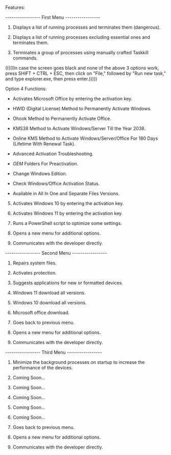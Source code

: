 Features:

----------------- First Menu -----------------

1. Displays a list of running processes and terminates them (dangerous).

2. Displays a list of running processes excluding essential ones and terminates them.

3. Terminates a group of processes using manually crafted Taskkill commands.

(((((In case the screen goes black and none of the above 3 options work, press SHIFT + CTRL + ESC, then click on "File," followed by "Run new task," and type explorer.exe, then press enter.)))))

Option 4
Functions: 

- Activates Microsoft Office by entering the activation key.

- HWID (Digital License) Method to Permanently Activate Windows.

- Ohook Method to Permanently Activate Office.

- KMS38 Method to Activate Windows/Server Till the Year 2038.

- Online KMS Method to Activate Windows/Server/Office For 180 Days (Lifetime With Renewal Task).

- Advanced Activation Troubleshooting.

- $OEM$ Folders For Preactivation.

- Change Windows Edition.

- Check Windows/Office Activation Status.

- Available in All In One and Separate Files Versions.

5. Activates Windows 10 by entering the activation key.

6. Activates Windows 11 by entering the activation key.

7. Runs a PowerShell script to optimize some settings.

8. Opens a new menu for additional options.

9. Communicates with the developer directly.

----------------- Second Menu -----------------

1. Repairs system files.

2. Activates protection.

3. Suggests applications for new or formatted devices.

4. Windows 11 download all versions.

5. Windows 10 download all versions.

6. Microsoft office download.

7. Goes back to previous menu.

8. Opens a new menu for additional options.

9. Communicates with the developer directly.

----------------- Third Menu -----------------

1. Minimize the background processes on startup to increase the performance of the devices.

2. Coming Soon...

3. Coming Soon...

4. Coming Soon...

5. Coming Soon...

6. Coming Soon...

7. Goes back to previous menu.

8. Opens a new menu for additional options.

9. Communicates with the developer directly.
